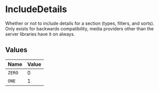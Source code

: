 # IncludeDetails

Whether or not to include details for a section (types, filters, and sorts).
Only exists for backwards compatibility, media providers other than the server libraries have it on always.



## Values

| Name   | Value  |
| ------ | ------ |
| `ZERO` | 0      |
| `ONE`  | 1      |